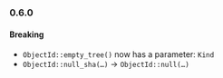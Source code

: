 ### 0.6.0

#### Breaking

- `ObjectId::empty_tree()` now has a parameter: `Kind`
- `ObjectId::null_sha(…)` -> `ObjectId::null(…)`
